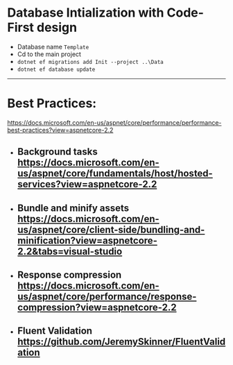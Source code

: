 # Database Intialization with Code-First design
- Database name `Template`
- Cd to the main project
- `dotnet ef migrations add Init --project ..\Data`
- `dotnet ef database update`

---

# Best Practices:

https://docs.microsoft.com/en-us/aspnet/core/performance/performance-best-practices?view=aspnetcore-2.2

- ## Background tasks https://docs.microsoft.com/en-us/aspnet/core/fundamentals/host/hosted-services?view=aspnetcore-2.2
- ## Bundle and minify assets https://docs.microsoft.com/en-us/aspnet/core/client-side/bundling-and-minification?view=aspnetcore-2.2&tabs=visual-studio
- ## Response compression https://docs.microsoft.com/en-us/aspnet/core/performance/response-compression?view=aspnetcore-2.2
- ## Fluent Validation https://github.com/JeremySkinner/FluentValidation